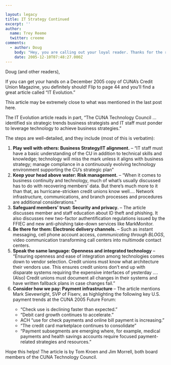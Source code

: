 ```yaml
---

layout: legacy
title: IT Strategy Continued
excerpt: ''
author:
  name: Trey Reeme
  twitter: creeme
comments:
  - author: Doug
    body: "Hey, you are calling out your loyal reader. Thanks for the recognition. I did read this article when the magazine came out a week or so ago. Tom and Jim among others featured in the article have done a masterful job in highlighting the evolution of the IT function in the credit union industry. Credit unions do need to follow this advice on having technology leadership at the executive table and most importantly part of the on-going business plan process. On-going being the key word here as annual planning is being replaced by real time planning. The alignment between technology and the strategy of the credit unon is one of the most important factors to get right in today's credit union environment. I second Trey's recommendation - this article is a must read for not just credit union tech heads but also all credit union team members. Keep up the good work on this blog."
    date: 2005-12-10T07:48:27.000Z
---
```


<p>Doug (and other readers),</p>
<p>If you can get your hands on a December 2005 copy of <span class='caps'><span class="caps">CUNA</span></span>&#8217;s Credit Union Magazine, you definitely should!  Flip to page 44 and you&#8217;ll find a great article called &#8220;IT Evolution.&#8221;</p>
<p>This article may be extremely close to what was mentioned in the last post here.</p>
<p>The <span class='caps'>IT </span>Evolution article reads in part, &#8220;The <span class='caps'><span class="caps">CUNA</span> </span>Technology Council &#8230; identified six strategic trends business strategists and IT staff must ponder to leverage technology to achieve business strategies.&#8221;</p>
<p>The steps are well-detailed, and they include (most of this is verbatim):</p>
<ol>
<li><strong>Play well with others: Business Strategy/IT alignment.</strong> &#8211; &#8220;IT staff must have a basic understanding of the CU in addition to technical skills and knowledge; technology will miss the mark unless it aligns with business strategy; manage compliance in a continuously evolving technology environment supporting the CU&#8217;s strategic plan&#8221; </li>
<li><strong>Keep your head above water: Risk management.</strong> &#8211; &#8220;When it comes to business continuity and technology, much of what&#8217;s usually discussed has to do with recovering members&#8217; data.  But there&#8217;s much more to it than that, as hurricane-stricken credit unions know well&#8230;. Network infrastructure, communications, and branch processes and procedures are additional considerations.&#8221; </li>
<li><strong>Safeguard members&#8217; trust: Security and privacy.</strong> &#8211; The article discusses member and staff education about ID theft and phishing. It also discusses new two-factor authentification regulations issued by the <span class='caps'><span class="caps">FFIEC</span></span> and new anti-phishing take-down services like MarkMonitor.</li>
<li><strong>Be there for them: Electronic delivery channels.</strong> &#8211; Such as instant messaging, cell phone account access, <em>communicating through <span class='caps'><span class="caps">BLOGS</span></span></em>, video communication transforming call centers into multimode contact centers.</li>
<li><strong>Speak the same language: Openness and integrated technology</strong> &#8211; &#8220;Ensuring openness and ease of integration among technologies comes down to vendor selection.  Credit unions must know what architecture their vendors use.  This ensures credit unions don&#8217;t end up with disparate systems requiring the expensive interfaces of yesterday &#8230;. (Also) Credit unions must document all changes in their systems and have written fallback plans in case changes fail.&#8221; </li>
<li><strong>Consider how we pay: Payment infrastructure</strong> &#8211; The article mentions Mark Sievewright, <span class='caps'><span class="caps">SVP</span></span> of Fiserv, as highlighting the following key U.S. payment trends at the <span class='caps'><span class="caps">CUNA 2005</span> </span>Future Forum: </li>
<ul>
<li>&#8220;Check use is declining faster than expected.&#8221; </li>
<li>&#8220;Debit card growth continues to accelerate.&#8221; </li>
<li><span class='caps'><span class="caps">ACH</span> </span>&#8220;use for check payments and online bill payment is increasing.&#8221; </li>
<li>&#8220;The credit card marketplace continues to consolidate&#8221; </li>
<li>&#8220;Payment subsegments are emerging where, for example, medical payments and health savings accounts require focused payment-related strategies and resources.&#8221;</li>
</ul></ol>
<p>Hope this helps! The article is by Tom Kroen and Jim Morrell, both board members of the <span class='caps'><span class="caps">CUNA</span> </span>Technology Council.</p>